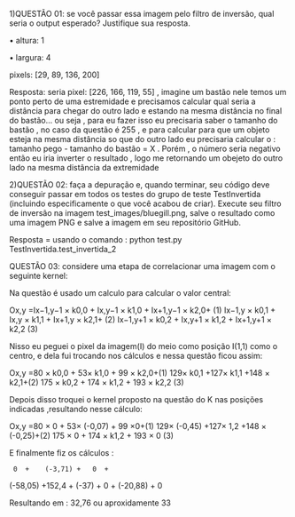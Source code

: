 1)QUESTÃO 01: se você passar essa imagem pelo filtro de inversão, qual seria o
output esperado? Justifique sua resposta.

• altura: 1

• largura: 4

pixels: [29, 89, 136, 200]

Resposta: seria pixel: [226, 166, 119, 55] , imagine um bastão nele temos um ponto perto de uma 
estremidade e precisamos calcular qual seria a distância para chegar do outro lado e estando na mesma
distância no final do bastão... ou seja , para eu fazer isso eu precisaria saber o tamanho do
bastão , no caso da questão é 255 , e para calcular para que um objeto esteja na mesma distância so que do outro
lado eu precisaria calcular o : tamanho pego - tamanho do bastão = X . Porém , o número seria 
negativo então eu iria inverter o resultado ,
logo me retornando um obejeto do outro lado na mesma distância da extremidade 

2)QUESTÃO 02: faça a depuração e, quando terminar, seu código deve conseguir passar em todos os testes do grupo de teste TestInvertida (incluindo especificamente o que você acabou de criar). Execute seu filtro de inversão na imagem test_images/bluegill.png, salve o resultado como uma imagem PNG e salve a imagem em seu repositório GitHub.

Resposta = usando o comando : python test.py TestInvertida.test_invertida_2

QUESTÃO 03: considere uma etapa de correlacionar uma imagem com o seguinte
kernel:

Na questão é usado um calculo para calcular o valor central: 

Ox,y =Ix−1,y−1 × k0,0 + Ix,y−1 × k1,0 + Ix+1,y−1 × k2,0+ (1)
Ix−1,y × k0,1 + Ix,y × k1,1 + Ix+1,y × k2,1+ (2)
Ix−1,y+1 × k0,2 + Ix,y+1 × k1,2 + Ix+1,y+1 × k2,2 (3)

Nisso eu peguei o pixel da imagem(I) do meio como posição I(1,1) como o centro, e dela fui trocando nos cálculos 
e nessa questão ficou assim:

  Ox,y =80 × k0,0 + 53× k1,0 +  99 × k2,0+(1)
 129× k0,1 +127× k1,1 +148 × k2,1+(2)
 175 × k0,2 + 174 × k1,2 + 193 × k2,2 (3)  
 
Depois disso troquei o kernel proposto na questão do K nas posições indicadas ,resultando nesse cálculo:

  Ox,y =80 × 0 + 53× (-0,07) +  99 ×0+(1)
 129× (-0,45) +127× 1,2 +148 × (-0,25)+(2)
 175 × 0 + 174 × k1,2 + 193 × 0 (3)  
 
E finalmente fiz os cálculos :

     0  +    (-3,71) +   0  +
(-58,05)  +152,4 + (-37) +
     0  +  (-20,88) +   0  
     
Resultando em : 32,76 ou aproxidamente 33 
